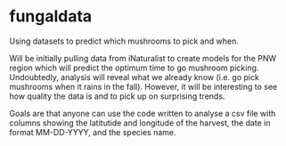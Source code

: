 # fungaldata
Using datasets to predict which mushrooms to pick and when.

Will be initially pulling data from iNaturalist to create models for the PNW region which will predict the optimum time to go mushroom picking. Undoubtedly, analysis will reveal what we already know (i.e. go pick mushrooms when it rains in the fall). However, it will be interesting to see how quality the data is and to pick up on surprising trends.

Goals are that anyone can use the code written to analyse a csv file with columns showing the latitutide and longitude of the harvest, the date in format MM-DD-YYYY, and the species name. 
